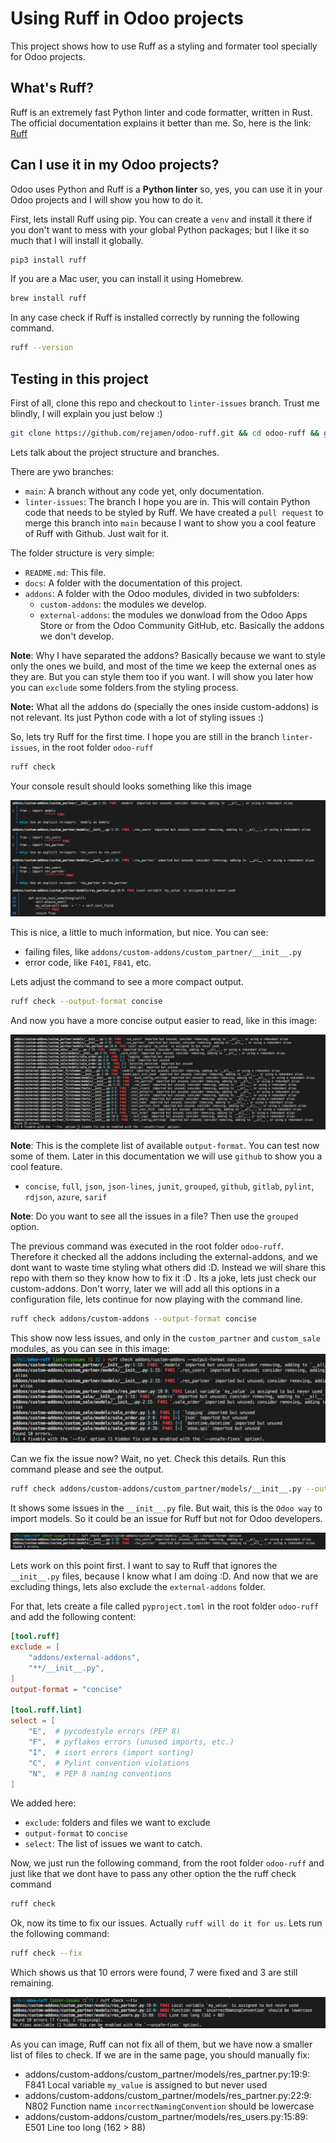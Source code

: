 # Using Ruff in Odoo projects
This project shows how to use Ruff as a styling and formater tool specially for Odoo projects.

## What's Ruff?
Ruff is an extremely fast Python linter and code formatter, written in Rust. The official documentation explains it better than me. So, here is the link: [Ruff](https://docs.astral.sh/ruff/)

## Can I use it in my Odoo projects?
Odoo uses Python and Ruff is a **Python linter** so, yes, you can use it in your Odoo projects and I will show you how to do it.

First, lets install Ruff using pip. You can create a `venv` and install it there if you don't want to mess with your global Python packages; but I like it so much that I will install it globally.
```bash
pip3 install ruff
```
If you are a Mac user, you can install it using Homebrew.
```bash
brew install ruff
```
In any case check if Ruff is installed correctly by running the following command.
```bash
ruff --version
```

## Testing in this project

First of all, clone this repo and checkout to `linter-issues` branch. Trust me blindly, I will explain you just below :)
```bash
git clone https://github.com/rejamen/odoo-ruff.git && cd odoo-ruff && git checkout linter-issues
```

Lets talk about the project structure and branches.

There are ywo branches:
- `main`: A branch without any code yet, only documentation.
- `linter-issues`: The branch I hope you are in. This will contain Python code that needs to be styled by Ruff. We have created a `pull request` to merge this branch into `main` because I want to show you a cool feature of Ruff with Github. Just wait for it.

The folder structure is very simple: 
- `README.md`: This file.
- `docs`: A folder with the documentation of this project.
- `addons`: A folder with the Odoo modules, divided in two subfolders:
  - `custom-addons`: the modules we develop.
  - `external-addons`: the modules we donwload from the Odoo Apps Store or from the Odoo Community GitHub, etc. Basically the addons we don't develop.
  
**Note**: Why I have separated the addons? Basically because we want to style only the ones we build, and most of the time we keep the external ones as they are. But you can style them too if you want. I will show you later how you can `exclude` some folders from the styling process. 

**Note:** What all the addons do (specially the ones inside custom-addons) is not relevant. Its just Python code with a lot of styling issues :)

So, lets try Ruff for the first time. I hope you are still in the branch `linter-issues`, in the root folder `odoo-ruff`
```bash
ruff check
```

Your console result should looks something like this image

![Ruff check](/docs/1.png)

This is nice, a little to much information, but nice. You can see:
- failing files, like `addons/custom-addons/custom_partner/__init__.py`
- error code, like `F401`, `F841`, etc.

Lets adjust the command to see a more compact output.
```bash
ruff check --output-format concise
```

And now you have a more concise output easier to read, like in this image:

![Ruff check concise](/docs/2.png)

**Note**: This is the complete list of available `output-format`. You can test now some of them. Later in this documentation we will use `github` to show you a cool feature.
* `concise`, `full`, `json`, `json-lines`, `junit`, `grouped`, `github`, `gitlab`, `pylint`, `rdjson`, `azure`, `sarif`

**Note**: Do you want to see all the issues in a file? Then use the `grouped` option. 

The previous command was executed in the root folder `odoo-ruff`. Therefore it checked all the addons including the external-addons, and we dont want to waste time styling what others did :D. Instead we will share this repo with them so they know how to fix it :D . Its a joke, lets just check our custom-addons. Don't worry, later we will add all this options in a configuration file, lets continue for now playing with the command line. 

```bash
ruff check addons/custom-addons --output-format concise 
```

This show now less issues, and only in the `custom_partner` and `custom_sale` modules, as you can see in this image:
![Ruff check custom addons](/docs/3.png)

Can we fix the issue now? Wait, no yet. Check this details. Run this command please and see the output.
```bash
ruff check addons/custom-addons/custom_partner/models/__init__.py --output-format concise 
```

It shows some issues in the `__init__.py` file. But wait, this is the `Odoo way` to import models. So it could be an issue for Ruff but not for Odoo developers.

![Ruff check init file](/docs/4.png)

Lets work on this point first. I want to say to Ruff that ignores the `__init__.py` files, because I know what I am doing :D. And now that we are excluding things, lets also exclude the `external-addons` folder.

For that, lets create a file called `pyproject.toml` in the root folder `odoo-ruff` and add the following content:
```toml
[tool.ruff]
exclude = [
    "addons/external-addons",
    "**/__init__.py",
]
output-format = "concise"

[tool.ruff.lint]
select = [
    "E",  # pycodestyle errors (PEP 8)
    "F",  # pyflakes errors (unused imports, etc.)
    "I",  # isort errors (import sorting)
    "C",  # Pylint convention violations
    "N",  # PEP 8 naming conventions
]
```
We added here:
- `exclude`: folders and files we want to exclude
- `output-format` to `concise`
- `select`: The list of issues we want to catch.

Now, we just run the following command, from the root folder `odoo-ruff` and just like that we dont have to pass any other option the the ruff check command
```bash
ruff check
```

Ok, now its time to fix our issues. Actually `ruff will do it for us`. Lets run the following command:
```bash
ruff check --fix
```

Which shows us that 10 errors were found, 7 were fixed and 3 are still remaining.

![Ruff check fix](/docs/5.png)

As you can image, Ruff can not fix all of them, but we have now a smaller list of files to check. If we are in the same page, you should manually fix:
- addons/custom-addons/custom_partner/models/res_partner.py:19:9: F841 Local variable `my_value` is assigned to but never used
- addons/custom-addons/custom_partner/models/res_partner.py:22:9: N802 Function name `incorrectNamingConvention` should be lowercase
- addons/custom-addons/custom_partner/models/res_users.py:15:89: E501 Line too long (162 > 88)

